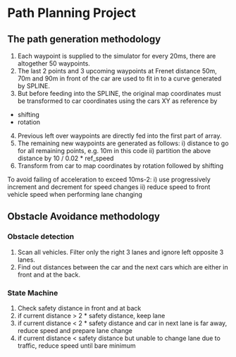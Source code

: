 # Path Planning Project
## The path generation methodology
1. Each waypoint is supplied to the simulator for every 20ms, there are altogether 50 waypoints.
2. The last 2 points and 3 upcoming waypoints at Frenet distance 50m, 70m and 90m in front of the car are used to fit in to a curve generated by SPLINE.
3. But before feeding into the SPLINE, the original map coordinates must be transformed to car coordinates using the cars XY as reference by
- shifting 
- rotation 
4. Previous left over waypoints are directly fed into the first part of array.
5. The remaining new waypoints are generated as follows: 
i) distance to go for all remaining points, e.g. 10m in this code
ii) partition the above distance by 10 / 0.02 * ref_speed 
6. Transform from car to map coordinates by rotation followed by shifting

To avoid failing of acceleration to exceed 10ms-2:
i) use progressively increment and decrement for speed changes
ii) reduce speed to front vehicle speed when performing lane changing

## Obstacle Avoidance methodology
### Obstacle detection
1. Scan all vehicles.  Filter only the right 3 lanes and ignore left opposite 3 lanes.
2. Find out distances between the car and the next cars which are either in front and at the back.

### State Machine
1. Check safety distance in front and at back
2. if current distance > 2 * safety distance, keep lane
3. if current distance < 2 * safety distance and car in next lane is far away, reduce speed and prepare lane change
4. if current distance < safety distance but unable to change lane due to traffic, reduce speed until bare minimum
